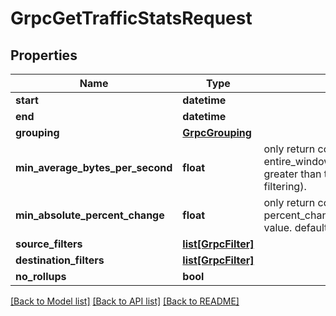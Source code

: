 # GrpcGetTrafficStatsRequest

## Properties
Name | Type | Description | Notes
------------ | ------------- | ------------- | -------------
**start** | **datetime** |  | [optional] 
**end** | **datetime** |  | [optional] 
**grouping** | [**GrpcGrouping**](GrpcGrouping.md) |  | [optional] 
**min_average_bytes_per_second** | **float** | only return connections that have entire_window_average_bytes_per_second greater than this value. default 0 (no filtering). | [optional] 
**min_absolute_percent_change** | **float** | only return connections that have percent_change_in_traffic greater than this value. default 0 (no filtering). | [optional] 
**source_filters** | [**list[GrpcFilter]**](GrpcFilter.md) |  | [optional] 
**destination_filters** | [**list[GrpcFilter]**](GrpcFilter.md) |  | [optional] 
**no_rollups** | **bool** |  | [optional] 

[[Back to Model list]](../README.md#documentation-for-models) [[Back to API list]](../README.md#documentation-for-api-endpoints) [[Back to README]](../README.md)


